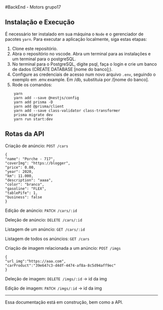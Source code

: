 #BackEnd - Motors grupo17

## Instalação e Execução
É necessário ter instalado em sua máquina o `Node` e o gerenciador de pacotes `yarn`.
Para executar a aplicação localmente, siga estas etapas:

1. Clone este repositório.
2. Abra o repositório no vscode. Abra um terminal para as instalações e um terminal para o postgreSQL.
3. No terminal para o PostgreSQL, digite psql, faça o login e crie um banco de dados (CREATE DATABASE [nome do banco];).
4. Configure as credenciais de acesso num novo arquivo `.env`, seguindo o exemplo em .env.example. Em /db, substituia por /[nome do banco].
5. Rode os comandos:

```
    yarn 
    yarn add --save @nestjs/config
    yarn add prisma -D
    yarn add @prisma/client
    yarn add --save class-validator class-transformer
    prisma migrate dev
    yarn run start:dev
```

## Rotas da API

Criação de anúncio: `POST /cars`
```
{
"name": "Porche - 717",
"coverImg": "https://blogger",
"price": 0.00,
"year": 2020,
"km": 11.000,
"description": "aaaa",
"color": "branco",
"gasoline": "FLEX",
"tablePife": 1,
"business": false
}
```
Edição de anúncio: `PATCH /cars/:id` 

Deleção de anúncio: `DELETE /cars/:id`

Listagem de um anúncio: `GET /cars/:id`

Listagem de todos os anúncios: `GET /cars`

Criação de imagem relacionada a um anúncio: `POST /imgs`
```
{
"url_img":"https://aaa.com",
"carProduct":"39e647c3-d4df-4474-af8a-8c5d94aff9ec"
}
```
Deleção de imagem: `DELETE /imgs/:id` -> id da img

Edição de imagem: `PATCH /imgs/:id` -> id da img

_______________________________________________
Essa documentação está em construção, bem como a API.
